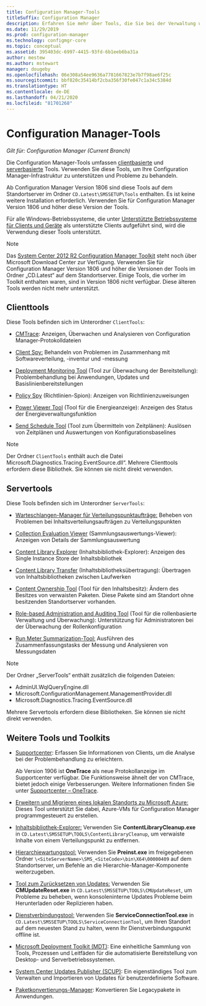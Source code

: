 ```yaml
---
title: Configuration Manager-Tools
titleSuffix: Configuration Manager
description: Erfahren Sie mehr über Tools, die Sie bei der Verwaltung und Problembehandlung Ihrer Configuration Manager-Infrastruktur unterstützen.
ms.date: 11/29/2019
ms.prod: configuration-manager
ms.technology: configmgr-core
ms.topic: conceptual
ms.assetid: 395403dc-6997-4415-93fd-6b1eeb6ba31a
author: mestew
ms.author: mstewart
manager: dougeby
ms.openlocfilehash: 06e308a54ee9636a7781667823e7b7f98ae6f25c
ms.sourcegitcommit: bbf820c35414bf2cba356f30fe047c1a34c5384d
ms.translationtype: HT
ms.contentlocale: de-DE
ms.lasthandoff: 04/21/2020
ms.locfileid: "81701268"
---
```

# <a name="configuration-manager-tools"></a>Configuration Manager-Tools

*Gilt für: Configuration Manager (Current Branch)*

Die Configuration Manager-Tools umfassen [clientbasierte](#client-tools) und [serverbasierte](#server-tools) Tools. Verwenden Sie diese Tools, um Ihre Configuration Manager-Infrastruktur zu unterstützen und Probleme zu behandeln.

Ab Configuration Manager Version 1806 sind diese Tools auf dem Standortserver im Ordner `CD.Latest\SMSSETUP\Tools` enthalten. Es ist keine weitere Installation erforderlich.<!--1357145--> Verwenden Sie für Configuration Manager Version 1806 und höher diese Version der Tools.

Für alle Windows-Betriebssysteme, die unter [Unterstützte Betriebssysteme für Clients und Geräte](https://docs.microsoft.com/sccm/core/plan-design/configs/supported-operating-systems-for-clients-and-devices) als unterstützte Clients aufgeführt sind, wird die Verwendung dieser Tools unterstützt.

> [!Note]  
> Das [System Center 2012 R2 Configuration Manager Toolkit](https://www.microsoft.com/download/details.aspx?id=50012) steht noch über Microsoft Download Center zur Verfügung. Verwenden Sie für Configuration Manager Version 1806 und höher die Versionen der Tools im Ordner „CD.Latest“ auf dem Standortserver. Einige Tools, die vorher im Toolkit enthalten waren, sind in Version 1806 nicht verfügbar. Diese älteren Tools werden nicht mehr unterstützt.


## <a name="client-tools"></a>Clienttools

Diese Tools befinden sich im Unterordner `ClientTools`:

- [CMTrace](cmtrace.md): Anzeigen, Überwachen und Analysieren von Configuration Manager-Protokolldateien  

- [Client Spy:](clispy.md) Behandeln von Problemen im Zusammenhang mit Softwareverteilung, -inventur und -messung

- [Deployment Monitoring Tool](deployment-monitoring-tool.md) (Tool zur Überwachung der Bereitstellung): Problembehandlung bei Anwendungen, Updates und Basislinienbereitstellungen  

- [Policy Spy](policy-spy.md) (Richtlinien-Spion): Anzeigen von Richtlinienzuweisungen  

- [Power Viewer Tool](power-viewer-tool.md) (Tool für die Energieanzeige): Anzeigen des Status der Energieverwaltungsfunktion  

- [Send Schedule Tool](send-schedule-tool.md) (Tool zum Übermitteln von Zeitplänen): Auslösen von Zeitplänen und Auswertungen von Konfigurationsbaselines  

> [!Note]  
> Der Ordner `ClientTools` enthält auch die Datei Microsoft.Diagnostics.Tracing.EventSource.dll“. Mehrere Clienttools erfordern diese Bibliothek. Sie können sie nicht direkt verwenden.  


## <a name="server-tools"></a>Servertools

Diese Tools befinden sich im Unterordner `ServerTools`:

- [Warteschlangen-Manager für Verteilungspunktaufträge:](dp-job-manager.md) Beheben von Problemen bei Inhaltsverteilungsaufträgen zu Verteilungspunkten  

- [Collection Evaluation Viewer](ceviewer.md) (Sammlungsauswertungs-Viewer): Anzeigen von Details der Sammlungsauswertung  

- [Content Library Explorer](content-library-explorer.md) (Inhaltsbibliothek-Explorer): Anzeigen des Single Instance Store der Inhaltsbibliothek  

- [Content Library Transfer](content-library-transfer.md) (Inhaltsbibliotheksübertragung): Übertragen von Inhaltsbibliotheken zwischen Laufwerken  

- [Content Ownership Tool](content-ownership-tool.md) (Tool für den Inhaltsbesitz): Ändern des Besitzes von verwaisten Paketen. Diese Pakete sind am Standort ohne besitzenden Standortserver vorhanden.

- [Role-based Administration and Auditing Tool](rbaviewer.md) (Tool für die rollenbasierte Verwaltung und Überwachung): Unterstützung für Administratoren bei der Überwachung der Rollenkonfiguration  

- [Run Meter Summarization-Tool:](run-meter-summ.md) Ausführen des Zusammenfassungstasks der Messung und Analysieren von Messungsdaten

> [!Note]  
> Der Ordner „ServerTools“ enthält zusätzlich die folgenden Dateien:
>
> - AdminUI.WqlQueryEngine.dll
> - Microsoft.ConfigurationManagement.ManagementProvider.dll
> - Microsoft.Diagnostics.Tracing.EventSource.dll
>
> Mehrere Servertools erfordern diese Bibliotheken. Sie können sie nicht direkt verwenden.  

## <a name="other-tools-and-toolkits"></a>Weitere Tools und Toolkits

- [Supportcenter](support-center.md): Erfassen Sie Informationen von Clients, um die Analyse bei der Problembehandlung zu erleichtern.

    Ab Version 1906 ist **OneTrace** als neue Protokollanzeige im Supportcenter verfügbar. Die Funktionsweise ähnelt der von CMTrace, bietet jedoch einige Verbesserungen. Weitere Informationen finden Sie unter [Supportcenter – OneTrace](support-center-onetrace.md).

- [Erweitern und Migrieren eines lokalen Standorts zu Microsoft Azure:](azure-migration-tool.md) Dieses Tool unterstützt Sie dabei, Azure-VMs für Configuration Manager programmgesteuert zu erstellen. <!--3556022--> 

- [Inhaltsbibliothek-Explorer:](../plan-design/hierarchy/content-library-cleanup-tool.md) Verwenden Sie **ContentLibraryCleanup.exe** in `CD.Latest\SMSSETUP\TOOLS\ContentLibraryCleanup`, um verwaiste Inhalte von einem Verteilungspunkt zu entfernen.  

- [Hierarchiewartungstool:](../servers/manage/hierarchy-maintenance-tool-preinst.exe.md) Verwenden Sie **Preinst.exe** im freigegebenen Ordner `\<SiteServerName>\SMS_<SiteCode>\bin\X64\00000409` auf dem Standortserver, um Befehle an die Hierarchie-Manager-Komponente weiterzugeben.  

- [Tool zum Zurücksetzen von Updates:](../servers/manage/update-reset-tool.md) Verwenden Sie **CMUpdateReset.exe** in `CD.Latest\SMSSETUP\TOOLS\CMUpdateReset`, um Probleme zu beheben, wenn konsoleninterne Updates Probleme beim Herunterladen oder Replizieren haben.  

- [Dienstverbindungstool:](../servers/manage/hierarchy-maintenance-tool-preinst.exe.md) Verwenden Sie **ServiceConnectionTool.exe** in `CD.Latest\SMSSETUP\TOOLS\ServiceConnectionTool`, um Ihren Standort auf dem neuesten Stand zu halten, wenn Ihr Dienstverbindungspunkt offline ist.   

- [Microsoft Deployment Toolkit (MDT)](../../mdt/use-the-mdt.md): Eine einheitliche Sammlung von Tools, Prozessen und Leitfäden für die automatisierte Bereitstellung von Desktop- und Serverbetriebssystemen.

- [System Center Updates Publisher (SCUP)](../../sum/tools/updates-publisher.md): Ein eigenständiges Tool zum Verwalten und Importieren von Updates für benutzerdefinierte Software.

- [Paketkonvertierungs-Manager](../../apps/pcm/package-conversion-manager.md): Konvertieren Sie Legacypakete in Anwendungen.
